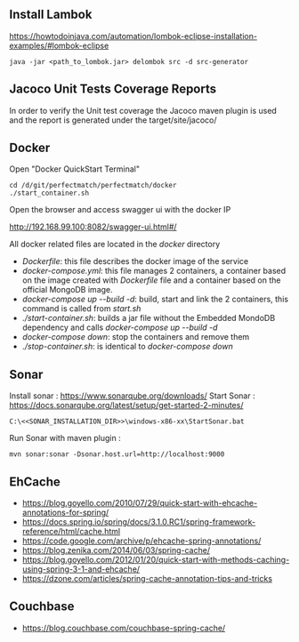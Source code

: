 ## Install Lambok 

https://howtodoinjava.com/automation/lombok-eclipse-installation-examples/#lombok-eclipse


```
java -jar <path_to_lombok.jar> delombok src -d src-generator
```


## Jacoco Unit Tests Coverage Reports

In order to verify the Unit test coverage the Jacoco maven plugin is used and the report is generated under the target/site/jacoco/

## Docker

Open "Docker QuickStart Terminal"

```
cd /d/git/perfectmatch/perfectmatch/docker
./start_container.sh
```
Open the browser and access swagger ui with the docker IP

http://192.168.99.100:8082/swagger-ui.html#/

All docker related files are located in the *docker* directory

- *Dockerfile*: this file describes the docker image of the service
- *docker-compose.yml*: this file manages 2 containers, a container based on the image created with *Dockerfile* file and a container based on the official MongoDB image.
- *docker-compose up --build -d*: build, start and link the 2 containers, this command is called from *start.sh*
- *./start-container.sh*: builds a jar file without the Embedded MondoDB dependency and calls *docker-compose up --build -d*
- *docker-compose down*: stop the containers and remove them
- *./stop-container.sh*: is identical to *docker-compose down*


## Sonar 

Install sonar : https://www.sonarqube.org/downloads/
Start Sonar : https://docs.sonarqube.org/latest/setup/get-started-2-minutes/

```
C:\<<SONAR_INSTALLATION_DIR>>\windows-x86-xx\StartSonar.bat 
```

Run Sonar with maven plugin :

```
mvn sonar:sonar -Dsonar.host.url=http://localhost:9000 
```

## EhCache 

* https://blog.goyello.com/2010/07/29/quick-start-with-ehcache-annotations-for-spring/
* https://docs.spring.io/spring/docs/3.1.0.RC1/spring-framework-reference/html/cache.html
* https://code.google.com/archive/p/ehcache-spring-annotations/
* https://blog.zenika.com/2014/06/03/spring-cache/
* https://blog.goyello.com/2012/01/20/quick-start-with-methods-caching-using-spring-3-1-and-ehcache/
* https://dzone.com/articles/spring-cache-annotation-tips-and-tricks

## Couchbase
* https://blog.couchbase.com/couchbase-spring-cache/
